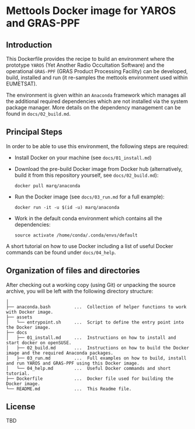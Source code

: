 Mettools Docker image for YAROS and GRAS-PPF
============================================


Introduction
------------

This Dockerfile provides the recipe to build an environment where the prototype
`YAROS` (Yet Another Radio Occultation Software) and the operational `GRAS-PPF`
(GRAS Product Processing Facility) can be developed, build, installed and run
(it re-samples the mettools environment used within EUMETSAT).

The environment is given within an `Anaconda` framework which manages all the
additional required dependencies which are not installed via the system package
manager. More details on the dependency management can be found in `docs/02_build.md`.


Principal Steps
---------------

In order to be able to use this environment, the following steps are required:

 - Install Docker on your machine (see `docs/01_install.md`)

 - Download the pre-build Docker image from Docker hub (alternatively,
   build it from this repository yourself, see `docs/02_build.md`):
   ~~~~
   docker pull marq/anaconda
   ~~~~

 - Run the Docker image (see `docs/03_run.md` for a full example):
   ~~~~
   docker run -it -u $(id -u) marq/anaconda
   ~~~~

 - Work in the default conda environment which contains all the dependencies:
   ~~~~
   source activate /home/conda/.conda/envs/default
   ~~~~

A short tutorial on how to use Docker including a list of useful Docker
commands can be found under `docs/04_help`.


Organization of files and directories
-------------------------------------

After checking out a working copy (using Git) or unpacking the source archive,
you will be left with the following directory structure:

    │
    ├── anaconda.bash         ...  Collection of helper functions to work with Docker image.
    ├── assets
    │   └── entrypoint.sh     ...  Script to define the entry point into the Docker image.
    ├── docs
    │   ├── 01_install.md     ...  Instructions on how to install and start docker on openSUSE.
    │   ├── 02_build.md       ...  Instructions on how to build the Docker image and the required Anaconda packages.
    │   ├── 03_run.md         ...  Full examples on how to build, install and run YAROS and GRAS-PPF using this Docker image.
    │   └── 04_help.md        ...  Useful Docker commands and short tutorial.
    ├── Dockerfile            ...  Docker file used for building the Docker image.
    └── README.md             ...  This Readme file.

License
-------

TBD


